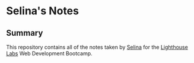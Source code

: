 # Selina's Notes
## Summary
This repository contains all of the notes taken by [Selina](https://github.com/sselinatoledo) for the [Lighthouse Labs](https://www.lighthouselabs.ca/) Web Development Bootcamp.
